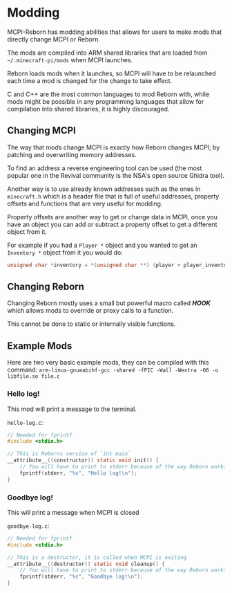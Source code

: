 # Modding

MCPI-Reborn has modding abilities that allows for users to make mods
that directly change MCPI or Reborn.

The mods are compiled into ARM shared libraries that are loaded from
`~/.minecraft-pi/mods` when MCPI launches.

Reborn loads mods when it launches, so MCPI will have to be relaunched
each time a mod is changed for the change to take effect.

C and C++ are the most common languages to mod Reborn with, while mods
might be possible in any programming languages that allow for
compilation into shared libraries, it is highly discouraged.

## Changing MCPI

The way that mods change MCPI is exactly how Reborn changes MCPI; by
patching and overwriting memory addresses.

To find an address a reverse engineering tool can be used (the most
popular one in the Revival community is the NSA's open source Ghidra
tool).

Another way is to use already known addresses such as the ones in
`minecraft.h` which is a header file that is full of useful addresses,
property offsets and functions that are very useful for modding.

Property offsets are another way to get or change data in MCPI, once you
have an object you can add or subtract a property offset to get a
different object from it.

For example if you had a `Player *` object and you wanted to get
an `Inventory *` object from it you would do:

```c
unsigned char *inventory = *(unsigned char **) (player + player_inventory_property_offset);
```

## Changing Reborn

Changing Reborn mostly uses a small but powerful macro called ***HOOK***
which allows mods to override or proxy calls to a function.

This cannot be done to static or internally visible functions.

## Example Mods

Here are two very basic example mods, they can be compiled with this
command: `arm-linux-gnueabihf-gcc -shared -fPIC -Wall -Wextra -O6 -o
libfile.so file.c`

### Hello log!

This mod will print a message to the terminal.

`hello-log.c`:

```c
// Needed for fprintf
#include <stdio.h>

// This is Reborns version of `int main`
__attribute__((constructor)) static void init() {
    // You will have to print to stderr because of the way Reborn works
    fprintf(stderr, "%s", "Hello log!\n");
}
```

### Goodbye log!

This will print a message when MCPI is closed

`goodbye-log.c`:

```c
// Needed for fprintf
#include <stdio.h>

// This is a destructor, it is called when MCPI is exiting
__attribute__((destructor)) static void cleanup() {
    // You will have to print to stderr because of the way Reborn works
    fprintf(stderr, "%s", "Goodbye log!\n");
}
```
